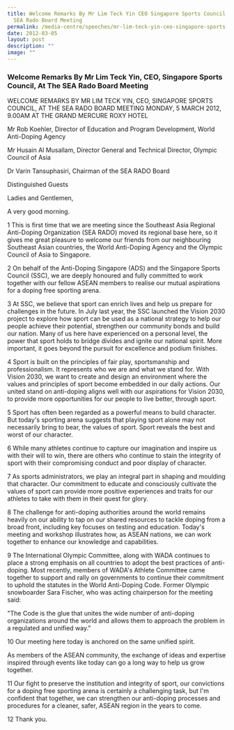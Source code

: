 ```yaml
---
title: Welcome Remarks By Mr Lim Teck Yin CEO Singapore Sports Council At The
  SEA Rado Board Meeting
permalink: /media-centre/speeches/mr-lim-teck-yin-ceo-singapore-sports-council-at-the-sea-rado-board-meeting/
date: 2012-03-05
layout: post
description: ""
image: ""
---
```

### **Welcome Remarks By Mr Lim Teck Yin, CEO, Singapore Sports Council, At The SEA Rado Board Meeting**

WELCOME REMARKS BY MR LIM TECK YIN, CEO, SINGAPORE SPORTS COUNCIL, AT THE SEA RADO BOARD MEETING
MONDAY, 5 MARCH 2012, 9.00AM AT THE GRAND MERCURE ROXY HOTEL

Mr Rob Koehler, Director of Education and Program Development, World Anti-Doping Agency

Mr Husain Al Musallam, Director General and Technical Director, Olympic Council of Asia

Dr Varin Tansuphasiri, Chairman of the SEA RADO Board

Distinguished Guests

Ladies and Gentlemen,

A very good morning.

1 This is first time that we are meeting since the Southeast Asia Regional Anti-Doping Organization (SEA RADO) moved its regional base here, so it gives me great pleasure to welcome our friends from our neighbouring Southeast Asian countries, the World Anti-Doping Agency and the Olympic Council of Asia to Singapore.

2 On behalf of the Anti-Doping Singapore (ADS) and the Singapore Sports Council (SSC), we are deeply honoured and fully committed to work together with our fellow ASEAN members to realise our mutual aspirations for a doping free sporting arena.

3 At SSC, we believe that sport can enrich lives and help us prepare for challenges in the future. In July last year, the SSC launched the Vision 2030 project to explore how sport can be used as a national strategy to help our people achieve their potential, strengthen our community bonds and build our nation. Many of us here have experienced on a personal level, the power that sport holds to bridge divides and ignite our national spirit. More important, it goes beyond the pursuit for excellence and podium finishes.

4 Sport is built on the principles of fair play, sportsmanship and professionalism. It represents who we are and what we stand for. With Vision 2030, we want to create and design an environment where the values and principles of sport become embedded in our daily actions. Our united stand on anti-doping aligns well with our aspirations for Vision 2030, to provide more opportunities for our people to live better, through sport.

5 Sport has often been regarded as a powerful means to build character. But today's sporting arena suggests that playing sport alone may not necessarily bring to bear, the values of sport. Sport reveals the best and worst of our character.

6 While many athletes continue to capture our imagination and inspire us with their will to win, there are others who continue to stain the integrity of sport with their compromising conduct and poor display of character.

7 As sports administrators, we play an integral part in shaping and moulding that character. Our commitment to educate and consciously cultivate the values of sport can provide more positive experiences and traits for our athletes to take with them in their quest for glory.

8 The challenge for anti-doping authorities around the world remains heavily on our ability to tap on our shared resources to tackle doping from a broad front, including key focuses on testing and education. Today's meeting and workshop illustrates how, as ASEAN nations, we can work together to enhance our knowledge and capabilities.

9 The International Olympic Committee, along with WADA continues to place a strong emphasis on all countries to adopt the best practices of anti-doping. Most recently, members of WADA's Athlete Committee came together to support and rally on governments to continue their commitment to uphold the statutes in the World Anti-Doping Code. Former Olympic snowboarder Sara Fischer, who was acting chairperson for the meeting said:

"The Code is the glue that unites the wide number of anti-doping organizations around the world and allows them to approach the problem in a regulated and unified way."

10 Our meeting here today is anchored on the same unified spirit.

As members of the ASEAN community, the exchange of ideas and expertise inspired through events like today can go a long way to help us grow together.

11 Our fight to preserve the institution and integrity of sport, our convictions for a doping free sporting arena is certainly a challenging task, but I'm confident that together, we can strengthen our anti-doping processes and procedures for a cleaner, safer, ASEAN region in the years to come.

12 Thank you.